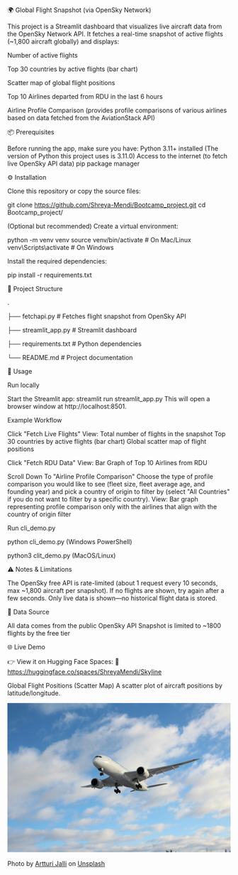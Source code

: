 🌍 Global Flight Snapshot (via OpenSky Network)

This project is a Streamlit dashboard that visualizes live aircraft data from the OpenSky Network API. It fetches a real-time snapshot of active flights (~1,800 aircraft globally) and displays:

Number of active flights

Top 30 countries by active flights (bar chart)

Scatter map of global flight positions

Top 10 Airlines departed from RDU in the last 6 hours

Airline Profile Comparison (provides profile comparisons of various airlines based on data fetched from the AviationStack API)


📦 Prerequisites

Before running the app, make sure you have:
Python 3.11+ installed (The version of Python this project uses is 3.11.0)
Access to the internet (to fetch live OpenSky API data)
pip package manager

⚙️ Installation

Clone this repository or copy the source files:

git clone https://github.com/Shreya-Mendi/Bootcamp_project.git
cd Bootcamp_project/


(Optional but recommended) Create a virtual environment:

python -m venv venv
source venv/bin/activate   # On Mac/Linux
venv\Scripts\activate      # On Windows

Install the required dependencies:

pip install -r requirements.txt


📂 Project Structure

.

├── fetchapi.py           # Fetches flight snapshot from OpenSky API

├── streamlit_app.py      # Streamlit dashboard

├── requirements.txt      # Python dependencies

└── README.md             # Project documentation


🚀 Usage

Run locally

Start the Streamlit app:
streamlit run streamlit_app.py
This will open a browser window at http://localhost:8501.

Example Workflow

Click "Fetch Live Flights"
View:
Total number of flights in the snapshot
Top 30 countries by active flights (bar chart)
Global scatter map of flight positions

Click "Fetch RDU Data" View:
Bar Graph of Top 10 Airlines from RDU

Scroll Down To "Airline Profile Comparison"
Choose the type of profile comparison you would like to see (fleet size, fleet average age, and founding year) and pick a country of origin to filter by (select "All Countries" if you do not want to filter by a specific country). View: Bar graph representing profile comparison only with the airlines that align with the country of origin filter

Run cli_demo.py

python cli_demo.py (Windows PowerShell)

python3 clit_demo.py (MacOS/Linux)


⚠️ Notes & Limitations

The OpenSky free API is rate-limited (about 1 request every 10 seconds, max ~1,800 aircraft per snapshot).
If no flights are shown, try again after a few seconds.
Only live data is shown—no historical flight data is stored.

🧠 Data Source

All data comes from the public OpenSky API
Snapshot is limited to ~1800 flights by the free tier

🌐 Live Demo

👉 View it on Hugging Face Spaces:
🔗 https://huggingface.co/spaces/ShreyaMendi/Skyline 

Global Flight Positions (Scatter Map)
A scatter plot of aircraft positions by latitude/longitude.


![Skyline Image](airplane.jpg)

Photo by <a href="https://unsplash.com/@artturijalli?utm_content=creditCopyText&utm_medium=referral&utm_source=unsplash">Artturi Jalli</a> on <a href="https://unsplash.com/photos/white-airplane-under-blue-sky-during-daytime-Su1gc1A63xE?utm_content=creditCopyText&utm_medium=referral&utm_source=unsplash">Unsplash</a>